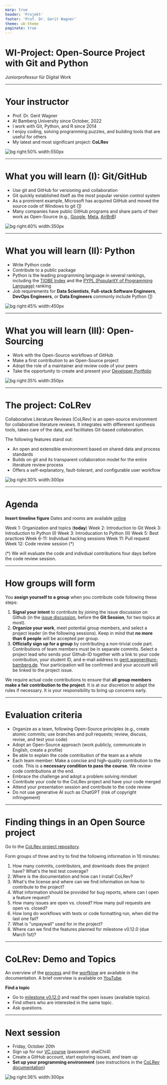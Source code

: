 ```yaml
---
marp: true
header: 'Projekt'
footer: 'Prof. Dr. Gerit Wagner'
theme: ub-theme
paginate: true
---
```


<!-- paginate: true -->

# WI-Project: Open-Source Project with Git and Python

Juniorprofessur für Digital Work

<!--
Ask: WI/ISM?, Experience in programming, in git/python, open-source development?
-->

---

# Your instructor

- Prof. Dr. Gerit Wagner
- At Bamberg University since October, 2022
- I work with Git, Python, and R since 2014
- I enjoy coding, solving programming puzzles, and building tools that are useful for others
- My latest and most significant project: **CoLRev**

![bg right:50% width:550px](../assets/coding_experience.png)

<!--
You wee when I took vacation
It takes 10 years to become good at something
Git/Python/R: for my research projects
Enjoyment/challenge/making an impact: that's what I want you to experience in this project.
-->

---

# What you will learn (I): Git/GitHub

- Use git and GitHub for versioning and collaboration
- Git quickly established itself as the most popular version control system
- As a prominent example, Microsoft has acquired GitHub and moved the source code of Windows to git ([1](https://www.golem.de/news/gvfs-windows-team-nutzt-fast-vollstaendig-git-1705-128039.html))
- Many companies have public GitHub programs and share parts of their work as Open-Source (e.g., [Google](https://github.com/google), [Meta](https://github.com/facebook), [AirBnB](https://github.com/airbnb)) 

![bg right:40% width:350px](../assets/git-diffusion.png)

<!-- 
Ask students why Google, AirBnB etc. would publish code?
-> Open Source works better
-> Identify and attract talent (they may be very picky)
-->

---

# What you will learn (II): Python

- Write Python code
- Contribute to a public package
- Python is the leading programming language in several rankings, including the [TIOBE Index](https://www.tiobe.com/tiobe-index/) and the [PYPL (PopularitY of Programming Language)](https://pypl.github.io/PYPL.html) ranking
- Job requirements for **Data Scientists**, **Full-stack Software Engineers**, **DevOps Engineers**, or **Data Engineers** commonly include Python ([1](https://de.indeed.com/jobs?q=Python))

![bg right:45% width:450px](../assets/chris-ried-ieic5Tq8YMk-unsplash.jpg)

<!-- 
not throw-away code!

https://unsplash.com/de/fotos/ieic5Tq8YMk
-->

---

# What you will learn (III): Open-Sourcing

- Work with the Open-Source workflows of GitHub
- Make a first contribution to an Open-Source project
- Adopt the role of a maintainer and review code of your peers
- Take the opportunity to create and present your [Developer Portfolio](https://sean-coughlin.medium.com/market-yourself-with-a-killer-github-readme-cf529264453)

![bg right:35% width:350px](../assets/github-contributors.png)

<!-- 
https://sean-coughlin.medium.com/market-yourself-with-a-killer-github-readme-cf529264453

Git und Pyhton kurz erkären/motivieren

Github platform: tests, continuous integration, forks, ...
-->

---

# The project: CoLRev

Collaborative Literature Reviews (CoLRev) is an open-source environment for collaborative literature reviews. It integrates with differerent synthesis tools, takes care of the data, and facilitates Git-based collaboration.

The following features stand out:

- An open and extensible environment based on shared data and process standards
- Builds on git and its transparent collaboration model for the entire literature review process
- Offers a self-explanatory, fault-tolerant, and configurable user workflow

![bg right:30% width:300px](../assets/colrev-logo.png)

<!-- 
Ambition: Open-source environment for literature reviews (like R for statistics, or Python for ML)

Wer hat schon mal eine Literaturübersicht geschrieben?

Command line!

git as an inspiration: rapid adoption (not because there were shiny interfaces, but because the data management was very efficient, reliable, and scalable to large teams)

-->

---

# Agenda

**Insert timeline figure**
Dates and rooms are available [online](https://digital-work-lab.github.io/open-source-project/)

Week 1: Organization and topics (**today**)
Week 2: Introduction to Git
Week 3: Introduction to Python (I)
Week 3: Introducation to Python (II)
Week 5: Best practices
Week 6-11: Individual hacking sessions
Week 11: Pull request
Week 12: Code review session (*)

(*) We will evaluate the code and indivdual contributions four days before the code review session.

---
<!--
Klar kommunizieren: wenn ihr die Programmiererfahrung/Kurse nicht mitbringt und euch das nicht zutraut, dann belegt das Projekt eher im nächsten Semester.

Highlight: your contribution will be public/used by others!

Ggf. auf Projekt im nächsten Semester verweisen

Clear message:
- You have to learn git and python. I will provide an introductory session, but you will need to invest more time.
- you are expected to set up your environment. I am available to answer questions, but I cannot setup individual machines.

contribution: you are expected to make that contribution (know what you do, be able to explain it - you cannot use generative AI like ChatGPT because you will have to submit the code under the MIT license.)

small teams, everyone is expected to program and contribute - with git, we see contributions. - that's a good thing if you tend to pull your weight

-->

# How groups will form

You **assign yourself to a group** when you contribute code following these steps:
1. **Signal your intent** to contribute by joining the issue discussion on Github (in the [issue discussion](https://github.com/CoLRev-Environment/colrev/milestone/7), before the **Git Session**, for two topics at most).
2. **Organize your work**, meet potential group members, and select a project leader (in the following sessions). Keep in mind that **no more than 6 people** will be accepted per group.
3. **Officially sign up for a group** by contributing a non-trivial code part. Contributions of team members must be in separate commits. Select a project lead who sends your Github-ID together with a link to your code contribution, your student ID, and e-mail address to [gerit.wagner@uni-bamberg.de](mailto:gerit.wagner@uni-bamberg.de). Your participation will be confirmed and your account will be linked to the project issue.

We require actual code contributions to ensure that **all group members make a fair contribution to the project**. It is at our discretion to adapt the rules if necessary. It is your responsibility to bring up concerns early.

<!-- 
Sie haben es selbst in der Hand - Sie können sich bei dem Thema einbringen, das Sie interessiert!

the next sessions will also serve as a group forming session



projekt: gruppenfindung:

- Generell ansagen: ich mache keine Gruppen am Anfang. Man zeigt, dass man an einem Teiltehma mitarbeitet wernn man zu einem Pull-request beiträgt. Man kann anderen signalisieren, wenn man an einem Thema interessiert ist, indem man einem issue folgt. Man kann also auch strategisch issues wählen, denen keiner folgt. Es ist wichtig, früh zu pushen. Es ist möglich (und empfman ohlen) aber nicht zwingend notwendig, sich in Teams zu treffen.
-> Regel: wenn man auf einen issue pushed muss man sich ausreichend vorher eingetragen haben, im issue kommunizieren.
- Ich behalte mir vor, bis zur Python session (willkürlich bzw. in Abstimmung) Gruppen zu verkleinern (bestimmte TeilnehmerInnen zu verpflichten, in andere Themen zu wechseln).
- Eigene Verantwortung: Gruppen mit mehr als 5 Teilnehmenden sollten vermieden werden, müssten substantiell höhere Erwartungen erfüllen. Jeder TeilnehmerIn ist verpflichtet, mir zu signalisieren, wenn Gruppen zu groß werden.
-> Gruppen in den späteren Sessions bitten, sich zusammenzusetzen (austausch anstoßen)
-> Durchmischung kann durch "Überbuchen" von beliebten Issues getrieben werden (es wird zufällig/von mir ausgewählt, wer wechseln muss)
-> es bleibt in gewissem Umfang möglich, die Themenauswahl/Gruppenauswahl mit zu beeinflussen (zB. wenn man in kleinen Gruppen auf Themen mit wenig Interessenten geht)

-> Ich setze Anreize, dass Beiträge früh geleistet werden (keine Riesen-Commits kurz vor Schluss), und dass eine gute Abstimmung in der Gruppe erfolgt (Anforderungen), und dass die Gruppenverteilung ausgeglichen ist (nicht Open-Source konform, aber für das Projekt wichtig.)

-> Abstimmen mit den Füßen (Open-Source-like)

-> anders als DBs vorschlag (Durchmischung)

-> gut erklären, wie sich ein Open-Source Projekt organisiert (issues, transparente Kommunikation, ...)

DB: alle mitnehmen? LT: quote erforderlich? (WI/ISM)

ASK: how many ISM (Java not mandatory) and WI?
-> maybe require a certain number of ISM students per group?

-->

---

# Evaluation criteria

- Organize as a team, following Open-Source principles (e.g., create atomic commits; use branches and pull requests; review, discuss, revise, and test your code)
- Adopt an Open-Source approach (work publicly, communicate in English, create a profile)
- Be able to explain the code contribution of the team as a whole
- Each team member: Make a concise and high-quality contribution to the code. This is a **necessary condition to pass the course**. We review code contributions at the end.
- Embrace the challenge and adopt a problem solving mindset
- Contribute your code to the CoLRev project and have your code merged
- Attend your presentation session and contribute to the code review
- Do not use generative AI such as ChatGPT (risk of copyright infringement)

<!-- 
Presentations Expectations: length/format, show code, demonstrate rationales/alternatives, potential extensions, summarize challenges (how could they be addressed/prevented in upcoming student projects)
-->

---

# Finding things in an Open Source project

Go to the [CoLRev project repository](https://github.com/CoLRev-Ecosystem/colrev).

Form groups of three and try to find the following information in 10 minutes:

1. How many commits, contributors, and downloads does the project have? What's the test test coverage?
2. Where is the documentation and how can I install CoLRev?
3. What's the license and where can we find information on how to contribute to the project?
4. What information should be provided for bug reports, where can I open a feature request?
5. How many issues are open vs. closed? How many pull requests are open vs. closed?
6. How long do workflows with tests or code formatting run, when did the last one fail?
7. What is "unpaywall" used for in the project?
8. Where can we find the features planned for milestone v0.12.0 (due March 1st)?

<!-- 
"Schnitzeljagd" - auf Zeit
-> bei der Programmierung wichtig: Bibliotheken schnell einschätzen.

Nach 5 minuten fragen: wer ist schon fertig? ggf. mehr Zeit geben.
TODO : auflösen!

Correcponds to Software selection (criteria) -> ask: what does each concept mean?

unpaywall: search the github project or documentation (rst: documentation, py: get_pdf method)

go to new issue -> show template for bugs/new features

Afterwards: Ask who has found (1, 2, ...)
- show solutions
- Note: what should be improved?

Show the colrev/github website, documentation, explain the git/open-source community structure

Show architecture graph

Show the issues/the good-first-issue (and the code-markers)


-> the topics (features of 0.10.0): what we will look at later.

-->

---

# CoLRev: Demo and Topics

An overview of the [process](https://colrev.readthedocs.io/en/latest/manual/operations.html) and the [worfklow](https://colrev.readthedocs.io/en/latest/manual/workflow.html) are available in the documentation.
A brief overview is available on [YouTube](https://www.youtube.com/watch?v=yfGGraQC6vs).
<!-- 
The topics cover:

- [API-based information retrieval](https://github.com/CoLRev-Environment/colrev/issues/120)

- [Data modeling and preparation](https://github.com/CoLRev-Environment/colrev/issues/129)

- [Data structures and schema validation](https://github.com/CoLRev-Environment/colrev/issues/107)

- [Data validation based on domain-specific rules](https://github.com/CoLRev-Environment/colrev/issues/109)

- [Analytics dashboards](https://github.com/CoLRev-Environment/colrev/issues/130)
 -->


<!-- 

Show that each issue has specific pointers to the code, mention that I am available to answer questions, provide feedback in the hacking sessions

Demonstrate workflow

- search: SearchSource: API-example: resembling Topic 1
- prep: This is where the journals (Topic 2) would provide input
- validation: show example -> validate also applies to review types (show problem formulation in the docs). (Topic 3)
- colrev stauts -> dashboard of the sample, burn-down chart (Topic 4)
- data: Data extraction (structured) -> validation, illustrate errors Topic 5

-->

**Find a topic**

- Go to [milestone v0.12.0](https://github.com/CoLRev-Ecosystem/colrev/milestone/7) and read the open issues (available topics).
- Find others who are interested in the same topic.
- Ask questions.

<!--
Ask: who is interested in topic 1, ...?
-> connect people

Are there questions?

Note: good-first-issues: typical starting point when joining an open-source project

Explore the issues, try to understand them, identify those that you would be interested in
Then we can answer questions
TODO : also ask who would be interested in topic 1, 2, 3... (to give an overview of the topics that are highly popular)

TODO : emphasize parallels to git -->

---

# Next session

- Friday, October 20th
- Sign up for our [VC course](https://vc.uni-bamberg.de/course/view.php?id=64616) (password: shaiChi4)
- Create a GitHub account, start exploring issues, and team up
- **Set up your programming environment** (see instructions in the [CoLRev documentation](https://colrev.readthedocs.io/en/latest/dev_docs/setup.html))

![bg right:36% width:300px](../assets/VC-WS2324-QR.png)

<!--
Installation/Setup starten, ggf. beim nächsten Termin schon Fragen stellen

We need the programming environment next time.
You can use the VirtualBox image or try to set it up on a local machine.
You have to take responsibility for your environment (we cannot offer a lot of support).
The instructions are online and you can make suggestions for improvements (if any).

-->
